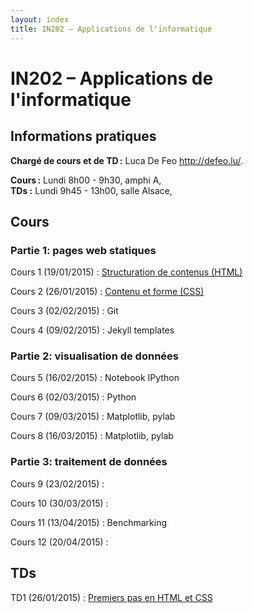 ```yaml
---
layout: index
title: IN202 – Applications de l'informatique
---
```


# IN202 – Applications de l'informatique

## Informations pratiques

**Chargé de cours et de TD :** Luca De Feo <http://defeo.lu/>.

**Cours :** Lundi 8h00 - 9h30, amphi A,  
**TDs :** Lundi 9h45 - 13h00, salle Alsace,  

## Cours

### Partie 1: pages web statiques

Cours 1 (19/01/2015)
: [Structuration de contenus (HTML)](classes/class1)

Cours 2 (26/01/2015)
: [Contenu et forme (CSS)](classes/class2)

Cours 3 (02/02/2015)
: Git

Cours 4 (09/02/2015)
: Jekyll templates


### Partie 2: visualisation de données

Cours 5 (16/02/2015)
: Notebook IPython

Cours 6 (02/03/2015)
: Python

Cours 7 (09/03/2015)
: Matplotlib, pylab

Cours 8 (16/03/2015)
: Matplotlib, pylab

### Partie 3: traitement de données 

Cours 9 (23/02/2015)
: 

Cours 10 (30/03/2015)
: 

Cours 11 (13/04/2015)
: Benchmarking

Cours 12 (20/04/2015)
: 


## TDs

TD1 (26/01/2015)
: [Premiers pas en HTML et CSS](tutorials/tutorial1)
